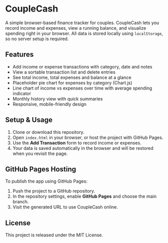 # CoupleCash

A simple browser-based finance tracker for couples. CoupleCash lets you record income and expenses, view a running balance, and visualize spending right in your browser. All data is stored locally using `localStorage`, so no server setup is required.

## Features

- Add income or expense transactions with category, date and notes
- View a sortable transaction list and delete entries
- See total income, total expenses and balance at a glance
- Placeholder pie chart for expenses by category (Chart.js)
- Line chart of income vs expenses over time with average spending indicator
- Monthly history view with quick summaries
- Responsive, mobile-friendly design

## Setup & Usage

1. Clone or download this repository.
2. Open `index.html` in your browser, or host the project with GitHub Pages.
3. Use the **Add Transaction** form to record income or expenses.
4. Your data is saved automatically in the browser and will be restored when you revisit the page.

## GitHub Pages Hosting

To publish the app using GitHub Pages:

1. Push the project to a GitHub repository.
2. In the repository settings, enable **GitHub Pages** and choose the main branch.
3. Visit the generated URL to use CoupleCash online.

## License

This project is released under the MIT License.
